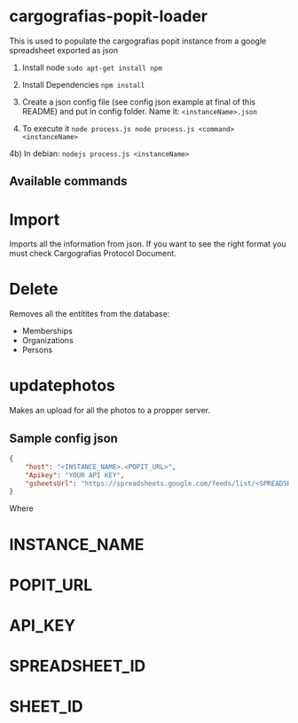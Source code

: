 cargografias-popit-loader
=========================

This is used to populate the cargografias popit instance from a google spreadsheet exported as json

1) Install node
`sudo apt-get install npm`

2) Install Dependencies
`npm install`

3) Create a json config file (see config json example at final of this README) and put in config folder. Name it: `<instanceName>.json`

4) To execute it
`node process.js node process.js <command> <instanceName>`

4b) In debian:
`nodejs process.js <instanceName>`

Available commands
------------

Import
====
Imports all the information from json. If you want to see the right format you must check Cargografias Protocol Document.

Delete
===
Removes all the entitites from the database:
- Memberships
- Organizations
- Persons

updatephotos
===
Makes an upload for all the photos to a propper server.


Sample config json
------------------
```json
{
    "host": "<INSTANCE_NAME>.<POPIT_URL>",
    "Apikey": "YOUR API KEY", 
    "gsheetsUrl": "https://spreadsheets.google.com/feeds/list/<SPREADSHEET_ID>/<SHEET_ID>/public/values?alt=json"
}
```

Where

INSTANCE_NAME
================

POPIT_URL
================

API_KEY
================

SPREADSHEET_ID
================

SHEET_ID
================


